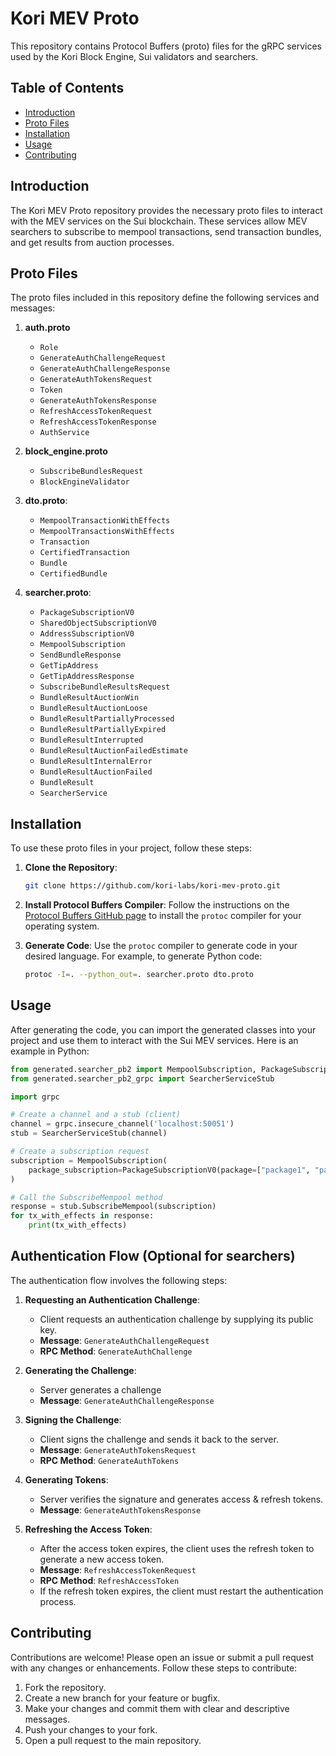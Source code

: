 # Kori MEV Proto

This repository contains Protocol Buffers (proto) files for the gRPC services used by the Kori Block Engine, Sui validators and searchers.

## Table of Contents

- [Introduction](#introduction)
- [Proto Files](#proto-files)
- [Installation](#installation)
- [Usage](#usage)
- [Contributing](#contributing)

## Introduction

The Kori MEV Proto repository provides the necessary proto files to interact with the MEV services on the Sui blockchain. These services allow MEV searchers to subscribe to mempool transactions, send transaction bundles, and get results from auction processes. 

## Proto Files

The proto files included in this repository define the following services and messages:

1. **auth.proto**
    - `Role`
    - `GenerateAuthChallengeRequest`
    - `GenerateAuthChallengeResponse`
    - `GenerateAuthTokensRequest`
    - `Token`
    - `GenerateAuthTokensResponse`
    - `RefreshAccessTokenRequest`
    - `RefreshAccessTokenResponse`
    - `AuthService`

2. **block_engine.proto**
   - `SubscribeBundlesRequest`
   - `BlockEngineValidator`

3. **dto.proto**:
    - `MempoolTransactionWithEffects`
    - `MempoolTransactionsWithEffects`
    - `Transaction`
    - `CertifiedTransaction`
    - `Bundle`
    - `CertifiedBundle`

4. **searcher.proto**:
    - `PackageSubscriptionV0`
    - `SharedObjectSubscriptionV0`
    - `AddressSubscriptionV0`
    - `MempoolSubscription`
    - `SendBundleResponse`
    - `GetTipAddress`
    - `GetTipAddressResponse`
    - `SubscribeBundleResultsRequest`
    - `BundleResultAuctionWin`
    - `BundleResultAuctionLoose`
    - `BundleResultPartiallyProcessed`
    - `BundleResultPartiallyExpired`
    - `BundleResultInterrupted`
    - `BundleResultAuctionFailedEstimate`
    - `BundleResultInternalError`
    - `BundleResultAuctionFailed`
    - `BundleResult`
    - `SearcherService`

## Installation

To use these proto files in your project, follow these steps:

1. **Clone the Repository**:
    ```bash
    git clone https://github.com/kori-labs/kori-mev-proto.git
    ```

2. **Install Protocol Buffers Compiler**:
   Follow the instructions on the [Protocol Buffers GitHub page](https://github.com/protocolbuffers/protobuf) to install the `protoc` compiler for your operating system.

3. **Generate Code**:
   Use the `protoc` compiler to generate code in your desired language. For example, to generate Python code:
   ```bash
   protoc -I=. --python_out=. searcher.proto dto.proto
   ```

## Usage

After generating the code, you can import the generated classes into your project and use them to interact with the Sui MEV services. Here is an example in Python:

```python
from generated.searcher_pb2 import MempoolSubscription, PackageSubscriptionV0
from generated.searcher_pb2_grpc import SearcherServiceStub

import grpc

# Create a channel and a stub (client)
channel = grpc.insecure_channel('localhost:50051')
stub = SearcherServiceStub(channel)

# Create a subscription request
subscription = MempoolSubscription(
    package_subscription=PackageSubscriptionV0(package=["package1", "package2"])
)

# Call the SubscribeMempool method
response = stub.SubscribeMempool(subscription)
for tx_with_effects in response:
    print(tx_with_effects)
```

## Authentication Flow (Optional for searchers)

The authentication flow involves the following steps:

1. **Requesting an Authentication Challenge**:
   - Client requests an authentication challenge by supplying its public key.
   - **Message**: `GenerateAuthChallengeRequest`
   - **RPC Method**: `GenerateAuthChallenge`

2. **Generating the Challenge**:
   - Server generates a challenge
   - **Message**: `GenerateAuthChallengeResponse`

3. **Signing the Challenge**:
   - Client signs the challenge and sends it back to the server.
   - **Message**: `GenerateAuthTokensRequest`
   - **RPC Method**: `GenerateAuthTokens`

4. **Generating Tokens**:
   - Server verifies the signature and generates access & refresh tokens.
   - **Message**: `GenerateAuthTokensResponse`

5. **Refreshing the Access Token**:
   - After the access token expires, the client uses the refresh token to generate a new access token.
   - **Message**: `RefreshAccessTokenRequest`
   - **RPC Method**: `RefreshAccessToken`
   - If the refresh token expires, the client must restart the authentication process.

## Contributing

Contributions are welcome! Please open an issue or submit a pull request with any changes or enhancements. Follow these steps to contribute:

1. Fork the repository.
2. Create a new branch for your feature or bugfix.
3. Make your changes and commit them with clear and descriptive messages.
4. Push your changes to your fork.
5. Open a pull request to the main repository.